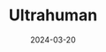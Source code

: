 ---  
layout: startup_page  
title: "Ultrahuman"  
id: "ultrahuman.com"  
permalink: "/ultrahumanultrahuman.com03202024/"  
website: "https://www.ultrahuman.com/"  
funding_round: "Series B"  
funding_amount: "$35M"  
investors: "Blume Ventures, Steadview Capital, Nexus Venture Partners, Alpha Wave Incubation, Deepinder Goyal"  
about: "Ultrahuman is a wearable healthtech company that produces health tracking and monitoring devices, including fitness rings. Its products integrate various health data streams to empower preventative health and wellness, offering a comprehensive approach to health monitoring with features like a 'Metabolic Score'. The company aims to be a top player in both active devices and geographic presence."  
markets: "Healthtech, Wearables"  
hq: "Bengaluru, Karnataka, India"  
founded_year: "2021"  
linkedin: "https://in.linkedin.com/company/ultrahumanhq"  
twitter: "https://twitter.com/ultrahumanhq"  
instagram: ""  
facebook: "https://www.facebook.com/ultrahumanhq"  
crunchbase: "https://www.crunchbase.com/organization/ultrahuman"  
pitchbook: "https://pitchbook.com/profiles/company/458417-44"  

date_display: "20-Mar-2024"  
date: "2024-03-20"

# SEO Optimization  
meta_title: "Ultrahuman - Series B Funding ($35M)"  
meta_description: "Ultrahuman, Ultrahuman is a wearable healthtech company that produces health tracking and monitoring devices, including fitness rings. Its products integrate vari..."  
meta_keywords: "Ultrahuman, Healthtech, Wearables, Series B funding"  
canonical_url: "https://startup.projectstartups.com/ultrahumanultrahuman.com03202024/"  
---